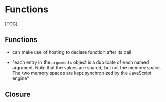 # Functions

[TOC]

<!-- ToDo: finish -->

## Functions

- can make use of hosting to declare function after its call



- "each entry in the `arguments` object is a duplicate of each named argument. Note that the values are shared, but not the memory space. The two memory spaces are kept synchronized by the JavaScript engine"



## Closure